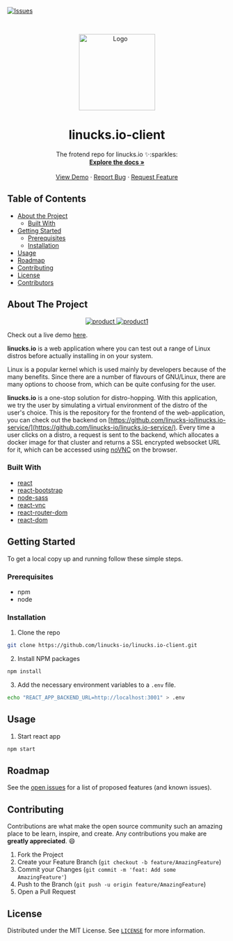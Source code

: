 [![Issues][issues-shield]][issues-url]

<!-- PROJECT LOGO -->
<br />
<p align="center">
  <a href="https://github.com/linucks-io/linucks.io-client">
    <img src="https://i.ibb.co/41wHGgQ/logo.png" alt="Logo" width="175">
  </a>

  <h1 align="center">linucks.io-client</h1>

  <p align="center">
    The frotend repo for linucks.io ✨:sparkles:
    <br />
    <a href="https://github.com/linucks-io/linucks.io-client/"><strong>Explore the docs »</strong></a>
    <br />
    <br />
    <a href="https://linucks-io.github.io/linucks.io-client/">View Demo</a>
    ·
    <a href="https://github.com/linucks-io/linucks.io-client/issues">Report Bug</a>
    ·
    <a href="https://github.com/linucks-io/linucks.io-client/issues">Request Feature</a>
  </p>
</p>



<!-- TABLE OF CONTENTS -->
## Table of Contents

* [About the Project](#about-the-project)
  * [Built With](#built-with)
* [Getting Started](#getting-started)
  * [Prerequisites](#prerequisites)
  * [Installation](#installation)
* [Usage](#usage)
* [Roadmap](#roadmap)
* [Contributing](#contributing)
* [License](#license)
* [Contributors](#contributors-)



<!-- ABOUT THE PROJECT -->
## About The Project

<p align="center">
  <a href="https://linucks-io.github.io/linucks.io-client">
    <img src="https://i.ibb.co/VQgK4HL/1.png"  alt="product">
    <img src="https://i.ibb.co/JQWpLGG/2.png"  alt="product1">
  </a>
</p>

Check out a live demo [here](https://linucks-io.github.io/linucks.io-client/).


**linucks.io** is a web application where you can test out a range of Linux distros before actually installing in on your system.


Linux is a popular kernel which is used mainly by developers because of the many benefits. Since there are a number of flavours of GNU/Linux, there
are many options to choose from, which can be quite confusing for the user.

**linucks.io** is a one-stop solution for distro-hopping. With this application, we try the user by simulating a virtual environment of the distro of the user's choice. This is the repository for the frontend of the web-application, you can check out the backend on [https://github.com/linucks-io/linucks.io-service/](https://github.com/linucks-io/linucks.io-service/). Every time a user clicks on a distro, a request is sent to the backend, which allocates a docker image for that cluster and returns a SSL encrypted websocket URL for it, which can be accessed using [noVNC](https://github.com/novnc/noVNC) on the browser.


### Built With

* [react](https://reactjs.org)
* [react-bootstrap](https://react-bootstrap.github.io/)
* [node-sass](https://www.npmjs.com/package/node-sass)
* [react-vnc](https://www.npmjs.com/package/react-vnc)
* [react-router-dom](https://www.npmjs.com/package/react-router-dom)
* [react-dom](https://www.npmjs.com/package/react-dom)

<!-- GETTING STARTED -->
## Getting Started

To get a local copy up and running follow these simple steps.

### Prerequisites

* npm
* node

### Installation
 
1. Clone the repo
```sh
git clone https://github.com/linucks-io/linucks.io-client.git
```
2. Install NPM packages
```sh
npm install
```
3. Add the necessary environment variables to a `.env` file.
```sh
echo "REACT_APP_BACKEND_URL=http://localhost:3001" > .env
```



<!-- USAGE EXAMPLES -->
## Usage

1. Start react app

```sh
npm start
```



<!-- ROADMAP -->
## Roadmap

See the [open issues](https://github.com/linucks-io/linucks.io-client/issues) for a list of proposed features (and known issues).



<!-- CONTRIBUTING -->
## Contributing

Contributions are what make the open source community such an amazing place to be learn, inspire, and create. Any contributions you make are **greatly appreciated**.  :smile:

1. Fork the Project
2. Create your Feature Branch (`git checkout -b feature/AmazingFeature`)
3. Commit your Changes (`git commit -m 'feat: Add some AmazingFeature'`)
4. Push to the Branch (`git push -u origin feature/AmazingFeature`)
5. Open a Pull Request

<!-- LICENSE -->
## License

Distributed under the MIT License. See [`LICENSE`](./LICENSE) for more information.




<!-- MARKDOWN LINKS & IMAGES -->
<!-- https://www.markdownguide.org/basic-syntax/#reference-style-links -->
[issues-shield]: https://img.shields.io/github/issues/linucks-io/linucks.io-client.svg?style=flat-square
[issues-url]: https://github.com/linucks-io/linucks.io-client/issues
